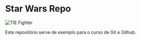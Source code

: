 # Star Wars Repo

![TIE Fighter](tiefighter.png)

Este repositório serve de exemplo para o curso de Git e Github.


